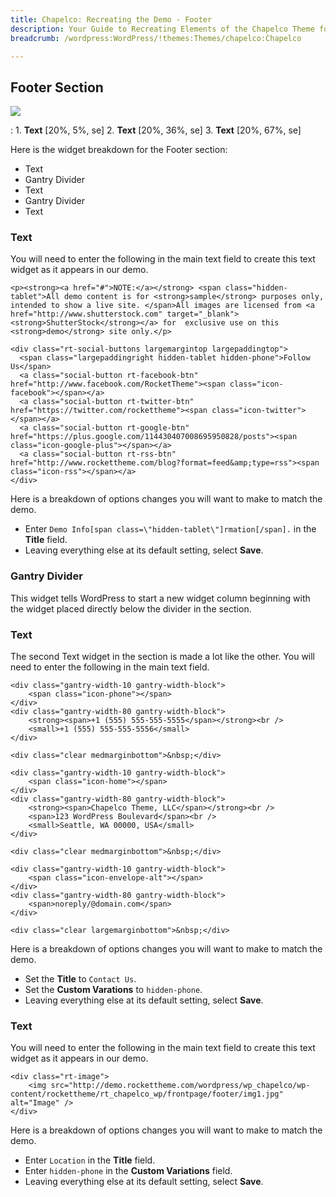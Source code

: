 ```yaml
---
title: Chapelco: Recreating the Demo - Footer
description: Your Guide to Recreating Elements of the Chapelco Theme for WordPress
breadcrumb: /wordpress:WordPress/!themes:Themes/chapelco:Chapelco

---
```


Footer Section
-----
![][demo]

:   1. **Text** [20%, 5%, se]
    2. **Text** [20%, 36%, se]
    3. **Text** [20%, 67%, se]

Here is the widget breakdown for the Footer section:

* Text
* Gantry Divider
* Text
* Gantry Divider
* Text

### Text
You will need to enter the following in the main text field to create this text widget as it appears in our demo.

~~~
<p><strong><a href="#">NOTE:</a></strong> <span class="hidden-tablet">All demo content is for <strong>sample</strong> purposes only, intended to show a live site. </span>All images are licensed from <a href="http://www.shutterstock.com" target="_blank"><strong>ShutterStock</strong></a> for  exclusive use on this <strong>demo</strong> site only.</p>

<div class="rt-social-buttons largemargintop largepaddingtop">
  <span class="largepaddingright hidden-tablet hidden-phone">Follow Us</span>
  <a class="social-button rt-facebook-btn" href="http://www.facebook.com/RocketTheme"><span class="icon-facebook"></span></a>
  <a class="social-button rt-twitter-btn" href="https://twitter.com/rockettheme"><span class="icon-twitter"></span></a>
  <a class="social-button rt-google-btn" href="https://plus.google.com/114430407008695950828/posts"><span class="icon-google-plus"></span></a>
  <a class="social-button rt-rss-btn" href="http://www.rockettheme.com/blog?format=feed&amp;type=rss"><span class="icon-rss"></span></a>
</div>  
~~~

Here is a breakdown of options changes you will want to make to match the demo.

* Enter `Demo Info[span class=\"hidden-tablet\"]rmation[/span].` in the **Title** field.
* Leaving everything else at its default setting, select **Save**.

### Gantry Divider
This widget tells WordPress to start a new widget column beginning with the widget placed directly below the divider in the section.

### Text
The second Text widget in the section is made a lot like the other. You will need to enter the following in the main text field.

~~~
<div class="gantry-width-10 gantry-width-block">
    <span class="icon-phone"></span>
</div>
<div class="gantry-width-80 gantry-width-block">
    <strong><span>+1 (555) 555-555-5555</span></strong><br />
    <small>+1 (555) 555-555-5556</small>
</div>

<div class="clear medmarginbottom">&nbsp;</div>

<div class="gantry-width-10 gantry-width-block">
    <span class="icon-home"></span>
</div>
<div class="gantry-width-80 gantry-width-block">
    <strong><span>Chapelco Theme, LLC</span></strong><br />
    <span>123 WordPress Boulevard</span><br />
    <small>Seattle, WA 00000, USA</small> 
</div>

<div class="clear medmarginbottom">&nbsp;</div>

<div class="gantry-width-10 gantry-width-block">
    <span class="icon-envelope-alt"></span>
</div>
<div class="gantry-width-80 gantry-width-block">
    <span>noreply/@domain.com</span>
</div>

<div class="clear largemarginbottom">&nbsp;</div>
~~~

Here is a breakdown of options changes you will want to make to match the demo.

* Set the **Title** to `Contact Us`.
* Set the **Custom Varations** to `hidden-phone`.
* Leaving everything else at its default setting, select **Save**.

### Text
You will need to enter the following in the main text field to create this text widget as it appears in our demo.

~~~
<div class="rt-image">
    <img src="http://demo.rockettheme.com/wordpress/wp_chapelco/wp-content/rockettheme/rt_chapelco_wp/frontpage/footer/img1.jpg" alt="Image" />
</div>
~~~

Here is a breakdown of options changes you will want to make to match the demo.

* Enter `Location` in the **Title** field.
* Enter `hidden-phone` in the **Custom Variations** field.
* Leaving everything else at its default setting, select **Save**.

[demo]: assets/demo_9.jpeg
